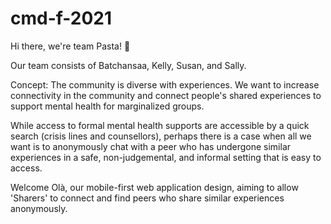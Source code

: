 # cmd-f-2021

Hi there, we're team Pasta! 🍝

Our team consists of Batchansaa, Kelly, Susan, and Sally.

Concept: The community is diverse with experiences. We want to increase connectivity in the community and connect people's shared experiences to support mental health for marginalized groups.

While access to formal mental health supports are accessible by a quick search (crisis lines and counsellors), perhaps there is a case when all we want is to anonymously chat with a peer who has undergone similar experiences in a safe, non-judgemental, and informal setting that is easy to access.

Welcome Olà, our mobile-first web application design, aiming to allow 'Sharers' to connect and find peers who share similar experiences anonymously.
